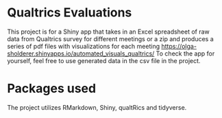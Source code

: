 # Qualtrics Evaluations 

This project is for a Shiny app that takes in an Excel spreadsheet of raw data from Qualtrics survey for different meetings or a zip and produces a series of pdf files with visualizations for each meeting https://olga-sholderer.shinyapps.io/automated_visuals_qualtrics/ To check the app for yourself, feel free to use generated data in the csv file in the project.

# Packages used

The project utilizes RMarkdown, Shiny, qualtRics and tidyverse.
